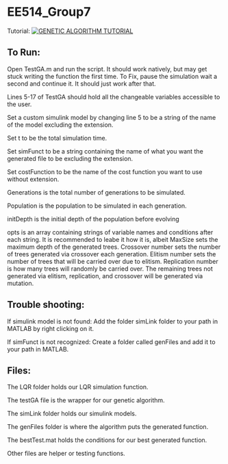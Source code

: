 # EE514_Group7
Tutorial: [![GENETIC ALGORITHM TUTORIAL](https://www.mathworks.com/responsive_image/165/120/0/0/0/cache/matlabcentral/mlc-downloads/downloads/submissions/35623/versions/5/screenshot.jpg)](https://www.youtube.com/watch?v=dQw4w9WgXcQ)

## To Run: 
Open TestGA.m and run the script. It should work natively, but may get stuck writing the function the first time. To Fix, pause the simulation wait a second and continue it. It should just work after that. 

Lines 5-17 of TestGA should hold all the changeable variables accessible to the user.

Set a custom simulink model by changing line 5 to be a string of the name of the model excluding the extension.

Set t to be the total simulation time.

Set simFunct to be a string containing the name of what you want the generated file to be excluding the extension.

Set costFunction to be the name of the cost function you want to use without extension.

Generations is the total number of generations to be simulated.

Population is the population to be simulated in each generation.

initDepth is the initial depth of the population before evolving

opts is an array containing strings of variable names and conditions after each string. It is recommended to leabe it how it is, albeit MaxSize sets the maximum depth of the generated trees. Crossover number sets the number of trees generated via crossover each generation. Elitism number sets the number of trees that will be carried over due to elitism. Replication number is how many trees will randomly be carried over. The remaining trees not generated via elitism, replication, and crossover will be generated via mutation.

## Trouble shooting: 

If simulink model is not found: Add the folder simLink folder to your path in MATLAB by right clicking on it. 

If simFunct is not recognized: Create a folder called genFiles and add it to your path in MATLAB.

## Files:
The LQR folder holds our LQR simulation function.

The testGA file is the wrapper for our genetic algorithm.

The simLink folder holds our simulink models.

The genFiles folder is where the algorithm puts the generated function.

The bestTest.mat holds the conditions for our best generated function.

Other files are helper or testing functions.